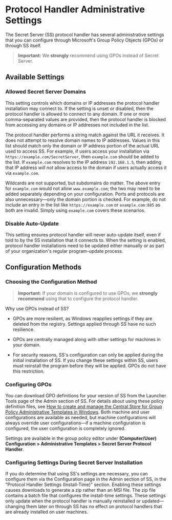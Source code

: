 [title]: # (Protocol Handler Administrative Settings)
[tags]: # (launcher, protocol handler, settings)
[priority]: # (1000)

# Protocol Handler Administrative Settings

The Secret Server (SS) protocol handler has several administrative settings that you can configure through Microsoft's Group Policy Objects (GPOs) or through SS itself.

> **Important:** We **strongly** recommend using GPOs instead of Secret Server.

## Available Settings

### Allowed Secret Server Domains

This setting controls which domains or IP addresses the protocol handler installation may connect to. If the setting is unset or disabled, then the protocol handler is allowed to connect to any domain. If one or more comma-separated values are provided, then the protocol handler is blocked from accessing any domains or IP addresses not included in the list.

The protocol handler performs a string match against the URL it receives. It does not attempt to resolve domain names to IP addresses. Values in this list should match only the domain or IP address portion of the actual URL used to access SS. For example, if users access your installation via `https://example.com/SecretServer`, then `example.com` should be added to the list. If `example.com` resolves to the IP address `192.168.1.5`, then adding that IP address *will not* allow access to the domain if users actually access it via `example.com`.

Wildcards are not supported, but subdomains do matter. The above entry for `example.com` would not allow `www.example.com`; the two may need to be added separately depending on your configuration. Ports and protocols are also unnecessary—only the domain portion is checked. For example, do not include an entry in the list like `https://example.com` or `example.com:885` as both are invalid. Simply using `example.com` covers these scenarios.

### Disable Auto-Update

This setting ensures protocol handler will never auto-update itself, even if told to by the SS installation that it connects to. When the setting is enabled, protocol handler installations need to be updated either manually or as part of your organization's regular program-update process.

## Configuration Methods

### Choosing the Configuration Method

> **Important:** If your domain is configured to use GPOs, we **strongly recommend** using that to configure the protocol handler.

Why use GPOs instead of SS?

- GPOs are more resilient, as Windows reapplies settings if they are deleted from the registry. Settings applied through SS have no such resilience.

- GPOs are centrally managed along with other settings for machines in your domain.

- For security reasons, SS's configuration can only be applied during the initial installation of SS. If you change these settings within SS, users must reinstall the program before they will be applied. GPOs do not have this restriction.

### Configuring GPOs

You can download GPO definitions for your version of SS from the Launcher Tools page of the Admin section of SS. For details about using these policy definition files, see [How to create and manage the Central Store for Group Policy Administrative Templates in Windows](https://docs.microsoft.com/en-us/troubleshoot/windows-client/group-policy/create-and-manage-central-store). Both machine and user configurations are available as needed, but machine configurations will always override user configurations—if a machine configuration is configured, the user configuration is completely ignored.

Settings are available in the group policy editor under **(Computer/User) Configuration \> Administrative Templates \> Secret Server Protocol Handler**.

### Configuring Settings During Secret Server Installation

If you do determine that using SS's settings are necessary, you can configure them via the Configuration page in the Admin section of SS, in the "Protocol Handler Settings (Install-Time)" section. Enabling these settings causes downloads to generate a zip rather than an MSI file. The zip file contains a batch file that configures the install-time settings. These settings only update when the protocol handler is manually reinstalled or updated—changing them later on through SS has no effect on protocol handlers that are already installed on user machines.